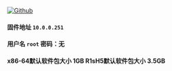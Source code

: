 [![Github](https://img.shields.io/badge/Release文件可在国内加速站下载-FC7C0D?logo=github&logoColor=fff&labelColor=000&style=for-the-badge)](https://wkdaily.cpolar.top/archives/1) 
#### 固件地址 `10.0.0.251`
#### 用户名 `root` 密码：无
#### x86-64默认软件包大小 1GB R1sH5默认软件包大小 3.5GB
